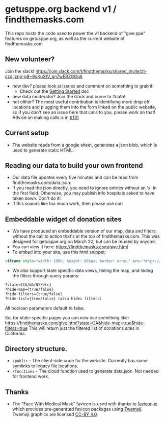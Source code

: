 # getusppe.org backend v1 / findthemasks.com

This repo hosts the code used to power the v1 backend of "give ppe" features on getusppe.org, as well as the current website of findthemasks.com

## New volunteer?

Join the slack! <https://join.slack.com/t/findthemasks/shared_invite/zt-czdjjznp-p8~9oKuXtV_gn7wEBZGGoA>

- new dev? please look at issues and comment on something to grab it!
    - Check out the [Getting Started](getting_started.md) doc
- new data moderator? Join the slack and come to #data!
- not either? The most useful contribution is identifying more drop off locations and plugging them into the form linked on the public website, so if you don't see an issue here that calls to you, please work on that! Advice on making calls is in [#131](https://github.com/r-pop/findthemasks/issues/131#issuecomment-602746963)

## Current setup

- The website reads from a google sheet, generates a json blob, which is used to generate static HTML.

## Reading our data to build your own frontend

- Our data file updates every five minutes and can be read from findthemasks.com/data.json.
- If you read the json directly, you need to ignore entries without an 'x' in the first field. Otherwise, you may publish info hospitals asked to have taken down. Don't do it!
- If this sounds like too much work, then please use our:

## Embeddable widget of donation sites

- We have produced an embeddable version of our map, data and filters, without the call to action that's at the top of findthemasks.com. This was designed for getusppe.org on March 22, but can be reused by anyone.
- You can view it here: <https://findthemasks.com/give.html>
- To embed into your site, use this html snippet:

```html
<iframe style="width: 100%; height: 800px; border: none;" src="https://findthemasks.com/give.html"></iframe>
```

- We also support state specific data views, hiding the map, and hiding the filters through query params:

```html
?state={CA/WA/NY/etc}
?hide-map={true/false}
?hide-filters={true/false}
?hide-list={true/false} (also hides filters)
```

All boolean parameters default to false.

So, for state-specific pages you can now use something like:
<https://findthemasks.com/give.html?state=CA&hide-map=true&hide-filters=true>
This will return just the filtered list of donations sites in California.

## Directory structure.
  * `/public` - The client-side code for the website. Currently has some symlinks to legacy file locations.
  * `/functions` - The cloud function used to generate data.json. Not needed for frontend work.

## Thanks
 - The "Face With Medical Mask" favicon is used with thanks to
   [favicon.io](https://favicon.io/emoji-favicons/face-with-medical-mask/) which
   provides pre-generated favicon packages using
   [Twemoji](https://twemoji.twitter.com/). Twemoji graphics are licensed
   [CC-BY 4.0](https://creativecommons.org/licenses/by/4.0/).
